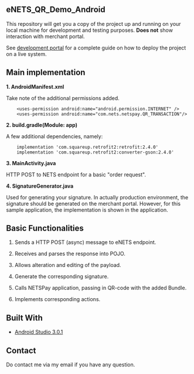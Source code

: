 ## eNETS_QR_Demo_Android
This repository will get you a copy of the project up and running on your local machine for development and testing purposes.
**Does not** show interaction with merchant portal.

See [development portal](https://api-developer.nets.com.sg/) for a complete guide on how to deploy the project on a live system.

## Main implementation
**1. AndroidManifest.xml**

Take note of the additional permissions added.
```
    <uses-permission android:name="android.permission.INTERNET" />
    <uses-permission android:name="com.nets.netspay.QR_TRANSACTION"/>
```
        
**2. build.gradle(Module: app)**

A few additional dependencies, namely:

```
    implementation 'com.squareup.retrofit2:retrofit:2.4.0'
    implementation 'com.squareup.retrofit2:converter-gson:2.4.0'
```         
**3. MainActivity.java**

HTTP POST to NETS endpoint for a basic "order request".

**4. SignatureGenerator.java**

Used for generating your signature. In actually production environment, the signature should be generated on the merchant portal. However, for this sample application, the implementation is shown in the application.

## Basic Functionalities
1. Sends a HTTP POST (async) message to eNETS endpoint.

2. Receives and parses the response into POJO.

3. Allows alteration and editing of the payload.

4. Generate the corresponding signature.

5. Calls NETSPay application, passing in QR-code with the added Bundle.

6. Implements corresponding actions.

## Built With

* [Android Studio 3.0.1](https://developer.android.com/studio/)

## Contact
Do contact me via my email if you have any question.

